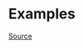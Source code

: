 


# Examples


[Source](http://www.rubydoc.info/gems/rubocop/RuboCop/Cop/Lint/StringConversionInInterpolation)
